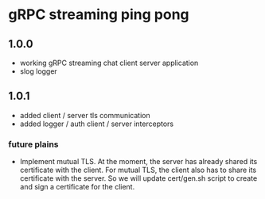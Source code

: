 # gRPC streaming ping pong


## 1.0.0 
- working gRPC streaming chat client server application
- slog logger

## 1.0.1
- added client / server tls communication
- added logger / auth client / server interceptors

### future plains
- Implement mutual TLS. At the moment, the server has already shared its certificate with the client. For mutual TLS, the client also has to share its certificate with the server. So we will update cert/gen.sh script to create and sign a certificate for the client.